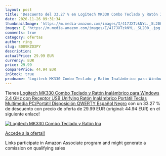 ```yaml
---
layout: post
title: 'Descuento del 33.27 % en Logitech MK330 Combo Teclado y Ratón Ina'
date: 2020-11-26 09:31:34
thumbnailImage: 'https://m.media-amazon.com/images/I/417JXTzkNYL._SL200_.jpg'
images: [ 'https://m.media-amazon.com/images/I/417JXTzkNYL._SL200_.jpg' ]
comments: true
category: ofertas
author: ring
slug: B009KZO3PY
description:
actualPrice: 29.99 EUR
currency: EUR
price: 29.99
comparePrice: 44.94 EUR
inStock: true
prodname: 'Logitech MK330 Combo Teclado y Ratón Inalámbrico para Windows  2.4 GHz con Receptor USB Unifying  Ratón Inalámbrico Portátil  Teclas Multimedia  PC/Portátil  Disposición QWERTY Español  Negro'
---
```


Tienes [Logitech MK330 Combo Teclado y Ratón Inalámbrico para Windows  2.4 GHz con Receptor USB Unifying  Ratón Inalámbrico Portátil  Teclas Multimedia  PC/Portátil  Disposición QWERTY Español  Negro](https://www.amazon.es/dp/B009KZO3PY/?tag=tolees-21) con un 33.27 % de descuento con precio de oferta de 29.99 EUR (original: 44.94 EUR) en el siguiente enlace!

[![Logitech MK330 Combo Teclado y Ratón Ina](https://m.media-amazon.com/images/I/417JXTzkNYL._SL200_.jpg)](https://www.amazon.es/dp/B009KZO3PY/?tag=tolees-21)

[Accede a la oferta!!](https://www.amazon.es/dp/B009KZO3PY/?tag=tolees-21)

Links participate in Amazon Associate program and might generate a comission on qualifying sales


